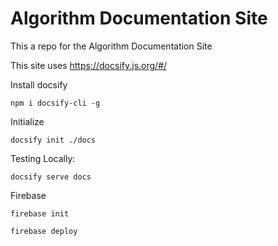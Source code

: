 # Algorithm Documentation Site

This a repo for the Algorithm Documentation Site

This site uses https://docsify.js.org/#/

Install docsify
```
npm i docsify-cli -g
```
Initialize
```
docsify init ./docs
```
Testing Locally:
```
docsify serve docs
```
Firebase
```
firebase init

firebase deploy
```

